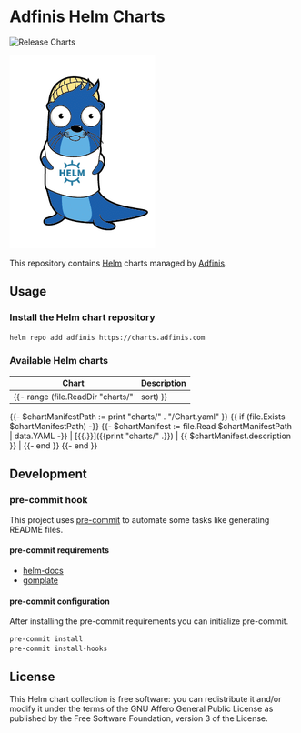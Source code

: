 # Adfinis Helm Charts

![Release Charts](https://github.com/adfinis-sygroup/helm-charts/workflows/Release%20Charts/badge.svg)

![Lunkwill wearing a Helm shirt](docs/images/lunkwill_helm_shirt.png)

This repository contains [Helm](https://helm.sh/) charts managed by [Adfinis](https://adfinis.com).

## Usage

### Install the Helm chart repository

```bash
helm repo add adfinis https://charts.adfinis.com
```

### Available Helm charts

| Chart | Description |
| ----- | ----------- |
{{- range (file.ReadDir "charts/" | sort) }}
{{- $chartManifestPath := print "charts/" . "/Chart.yaml" }}
{{ if (file.Exists $chartManifestPath) -}}
    {{- $chartManifest := file.Read $chartManifestPath | data.YAML -}}
| [{{.}}]({{print "charts/" .}}) | {{ $chartManifest.description }} |
{{- end }}
{{- end }}

## Development

### pre-commit hook

This project uses [pre-commit](https://pre-commit.com/) to automate some tasks like
generating README files.

#### pre-commit requirements

* [helm-docs](https://github.com/norwoodj/helm-docs)
* [gomplate](https://github.com/hairyhenderson/gomplate)

#### pre-commit configuration

After installing the pre-commit requirements you can initialize pre-commit.

```bash
pre-commit install
pre-commit install-hooks
```

## License

This Helm chart collection is free software: you can redistribute it and/or modify it under the terms
of the GNU Affero General Public License as published by the Free Software Foundation,
version 3 of the License.
